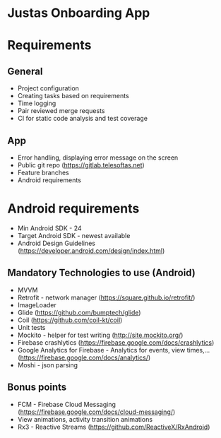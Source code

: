 # Justas Onboarding App

# Requirements 

## General
- Project configuration
- Creating tasks based on requirements
- Time logging
- Pair reviewed merge requests
- CI for static code analysis and test coverage

## App
- Error handling, displaying error message on the screen
- Public git repo (https://gitlab.telesoftas.net)
- Feature branches
- Android requirements


# Android requirements
- Min Android SDK - 24
- Target Android SDK - newest available
- Android Design Guidelines (https://developer.android.com/design/index.html)

## Mandatory Technologies to use (Android)
- MVVM
- Retrofit - network manager (https://square.github.io/retrofit/)
- ImageLoader
- Glide (https://github.com/bumptech/glide)
- Coil (https://github.com/coil-kt/coil)
- Unit tests
- Mockito - helper for test writing (http://site.mockito.org/)
- Firebase crashlytics (https://firebase.google.com/docs/crashlytics)
- Google Analytics for Firebase - Analytics for events, view times,... (https://firebase.google.com/docs/analytics/)
- Moshi - json parsing

## Bonus points
- FCM - Firebase Cloud Messaging (https://firebase.google.com/docs/cloud-messaging/)
- View animations, activity transition animations
- Rx3 - Reactive Streams (https://github.com/ReactiveX/RxAndroid)
